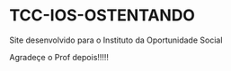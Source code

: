 # TCC-IOS-OSTENTANDO
Site desenvolvido para o Instituto da Oportunidade Social


Agradeçe o Prof depois!!!!!
